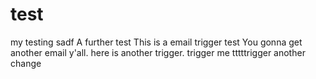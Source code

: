 # test

my testing 
sadf
A further test
This is a email trigger test
You gonna get another email y'all.
here is another trigger.
trigger me
tttttrigger
another change
